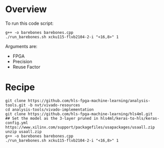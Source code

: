 # Overview

To run this code script:

```
g++ -o barebones barebones.cpp
./run_barebones.sh xcku115-flvb2104-2-i "<16,8>" 1
```
Arguments are:
   - FPGA
   - Precision
   - Reuse Factor 

# Recipe

```
git clone https://github.com/hls-fpga-machine-learning/analysis-tools.git -b nvt/vivado-resources
cd analysis-tools/vivado-implementation
git clone https://github.com/hls-fpga-machine-learning/hls4ml.git
## Set the model as the 3-layer pruned in hls4ml/keras-to-hls/keras-config.yml
https://www.xilinx.com/support/packagefiles/usapackages/usaall.zip
unzip usaall.zip
g++ -o barebones barebones.cpp
./run_barebones.sh xcku115-flvb2104-2-i "<16,8>" 1
```

